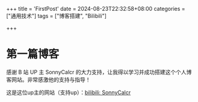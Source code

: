 +++
title = 'FirstPost'
date = 2024-08-23T22:32:58+08:00
categories = ["通用技术"] 
tags = ["博客搭建", "Bilibili"]


+++

# 第一篇博客

感谢 B 站 UP 主 SonnyCalcr 的大力支持，让我得以学习并成功搭建这个个人博客网站。非常感激他的支持与指导！

这是这位up主的网站（支持up）：[bilibili: SonnyCalcr](https://space.bilibili.com/3493138859559908)











